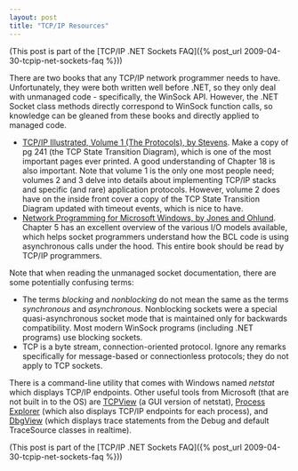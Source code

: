 ```yaml
---
layout: post
title: "TCP/IP Resources"
---
```

(This post is part of the [TCP/IP .NET Sockets FAQ]({% post_url 2009-04-30-tcpip-net-sockets-faq %}))

There are two books that any TCP/IP network programmer needs to have. Unfortunately, they were both written well before .NET, so they only deal with unmanaged code - specifically, the WinSock API. However, the .NET Socket class methods directly correspond to WinSock function calls, so knowledge can be gleaned from these books and directly applied to managed code.

- [TCP/IP Illustrated, Volume 1 (The Protocols), by Stevens](http://www.amazon.com/gp/product/0201633469?ie=UTF8&tag=stepheclearys-20&linkCode=as2&camp=1789&creative=390957&creativeASIN=0201633469). Make a copy of pg 241 (the TCP State Transition Diagram), which is one of the most important pages ever printed. A good understanding of Chapter 18 is also important. Note that volume 1 is the only one most people need; volumes 2 and 3 delve into details about implementing TCP/IP stacks and specific (and rare) application protocols. However, volume 2 does have on the inside front cover a copy of the TCP State Transition Diagram updated with timeout events, which is nice to have.
- [Network Programming for Microsoft Windows, by Jones and Ohlund](http://www.amazon.com/gp/product/0735615799?ie=UTF8&tag=stepheclearys-20&linkCode=as2&camp=1789&creative=390957&creativeASIN=0735615799). Chapter 5 has an excellent overview of the various I/O models available, which helps socket programmers understand how the BCL code is using asynchronous calls under the hood. This entire book should be read by TCP/IP programmers.

Note that when reading the unmanaged socket documentation, there are some potentially confusing terms:
 - The terms _blocking_ and _nonblocking_ do not mean the same as the terms _synchronous_ and _asynchronous_. Nonblocking sockets were a special quasi-asynchronous socket mode that is maintained only for backwards compatibility. Most modern WinSock programs (including .NET programs) use blocking sockets.
 - TCP is a byte stream, connection-oriented protocol. Ignore any remarks specifically for message-based or connectionless protocols; they do not apply to TCP sockets.

There is a command-line utility that comes with Windows named _netstat_ which displays TCP/IP endpoints. Other useful tools from Microsoft (that are not built in to the OS) are [TCPView](http://technet.microsoft.com/en-us/sysinternals/bb897437.aspx) (a GUI version of netstat), [Process Explorer](http://technet.microsoft.com/en-us/sysinternals/bb896653.aspx) (which also displays TCP/IP endpoints for each process), and [DbgView](http://technet.microsoft.com/en-us/sysinternals/bb896647.aspx) (which displays trace statements from the Debug and default TraceSource classes in realtime).

(This post is part of the [TCP/IP .NET Sockets FAQ]({% post_url 2009-04-30-tcpip-net-sockets-faq %}))

